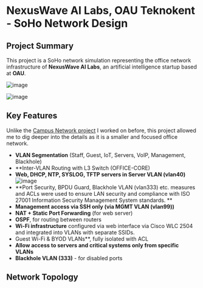 # NexusWave AI Labs, OAU Teknokent - SoHo Network Design

## Project Summary

This project is a SoHo network simulation representing the office network infrastructure of **NexusWave AI Labs**, an artificial intelligence startup based at **OAU**.

![image](https://github.com/user-attachments/assets/839c2fa9-c521-4eea-979b-41bbb427a2f7)

![image](https://github.com/user-attachments/assets/e799d939-6d15-465c-a988-d8633c74c60f)

## Key Features

Unlike the [Campus Network project](https://github.com/onurakay/oau-campus-network) I worked on before, this project allowed me to dig deeper into the details as it is a smaller and focused office network.

- **VLAN Segmentation** (Staff, Guest, IoT, Servers, VoIP, Management, Blackhole)
- **Inter-VLAN Routing with L3 Switch (OFFICE-CORE) 
- **Web, DHCP, NTP, SYSLOG, TFTP servers in Server VLAN (vlan40)**
  ![image](https://github.com/user-attachments/assets/1b737c43-283d-4b94-8bb3-689986afa25e)
- **Port Security, BPDU Guard, Blackhole VLAN (vlan333) etc. measures and ACLs were used to ensure LAN security and compliance with ISO 27001 Information Security Management System standards. ** 
- **Management access via SSH only (via MGMT VLAN (vlan99))** 
- **NAT + Static Port Forwarding** (for web server) 
- **OSPF**, for routing between routers
- **Wi-Fi infrastructure** configured via web interface via Cisco WLC 2504 and integrated into VLANs with separate SSIDs.
- Guest Wi-Fi & BYOD VLANs**, fully isolated with ACL 
- **Allow access to servers and critical systems only from specific VLANs** 
- **Blackhole VLAN (333)** - for disabled ports

## Network Topology

